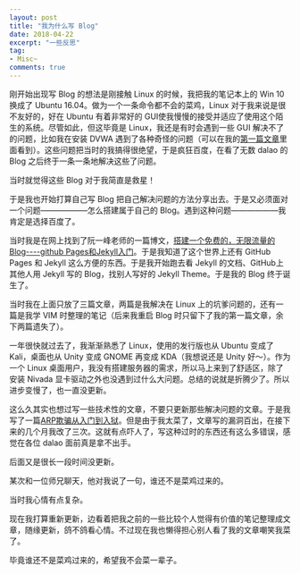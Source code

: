 ```yaml
---
layout: post
title: "我为什么写 Blog"
date: 2018-04-22
excerpt: "一些反思"
tag:
- Misc~
comments: true
---
```


刚开始出现写 Blog 的想法是刚接触 Linux 的时候，我把我的笔记本上的 Win 10 换成了 Ubuntu 16.04。做为一个一条命令都不会的菜鸡，Linux 对于我来说是很不友好的，好在 Ubuntu 有着非常好的 GUI使我慢慢的接受并适应了使用这个陌生的系统。尽管如此，但这毕竟是 Linux，我还是有时会遇到一些 GUI 解决不了的问题，比如我在安装 DVWA 遇到了各种奇怪的问题（可以在我的[第一篇文章](https://aquilao.github.io/Blog/DVWA/)里面看到）。这些问题把当时的我搞得很绝望，于是疯狂百度，在看了无数 dalao 的 Blog 之后终于一条一条地解决这些了问题。

当时就觉得这些 Blog 对于我简直是救星！

于是我也开始打算自己写 Blog 把自己解决问题的方法分享出去。于是又必须面对一个问题——————怎么搭建属于自己的 Blog。遇到这种问题——————我肯定是选择百度了。

当时我是在网上找到了阮一峰老师的一篇博文，[搭建一个免费的，无限流量的Blog----github Pages和Jekyll入门](http://www.ruanyifeng.com/blog/2012/08/blogging_with_jekyll.html)。于是我知道了这个世界上还有 GitHub Pages 和 Jekyll 这么方便的东西。于是我开始跑去看 Jekyll 的文档、GitHub上其他人用 Jekyll 写的 Blog，找别人写好的 Jekyll Theme。于是我的 Blog 终于诞生了。

当时我在上面只放了三篇文章，两篇是我解决在 Linux 上的坑爹问题的，还有一篇是我学 VIM 时整理的笔记（后来我重启 Blog 时只留下了我的第一篇文章，余下两篇遗失了）。

一年很快就过去了，我渐渐熟悉了 Linux，使用的发行版也从 Ubuntu 变成了 Kali，桌面也从 Unity 变成 GNOME 再变成 KDA（我想说还是 Unity 好～）。作为一个 Linux 桌面用户，我没有搭建服务器的需求，所以马上来到了舒适区，除了安装 Nivada 显卡驱动之外也没遇到过什么大问题。总结的说就是折腾少了。所以进步变慢了，也一直没更新。

这么久其实也想过写一些技术性的文章，不要只更新那些解决问题的文章。于是我写了一篇[ARP欺骗从入门到入狱](https://aquilao.github.io/Blog/ARP/)。但是由于我太菜了，文章写的漏洞百出，在接下来的几个月我改了三次。这就有点吓人了，写这种过时的东西还有这么多错误，感觉在各位 dalao 面前真是拿不出手。

后面又是很长一段时间没更新。

某次和一位师兄聊天，他对我说了一句，谁还不是菜鸡过来的。

当时我心情有点复杂。

现在我打算重新更新，边看着把我之前的一些比较个人觉得有价值的笔记整理成文章，随缘更新，鸽不鸽看心情。不过现在我也懒得担心别人看了我的文章嘲笑我菜了。

毕竟谁还不是菜鸡过来的，希望我不会菜一辈子。
